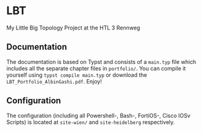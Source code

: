 # LBT
My Little Big Topology Project at the HTL 3 Rennweg

## Documentation

The documentation is based on Typst and consists of a `main.typ` file which includes all the separate chapter files in `portfolio/`. You can compile it yourself using `typst compile main.typ` or download the `LBT_Portfolio_AlbinGashi.pdf`. Enjoy!

## Configuration

The configuration (including all Powershell-, Bash-, FortiOS-, Cisco IOSv Scripts) is located at `site-wien/` and `site-heidelberg` respectively.
